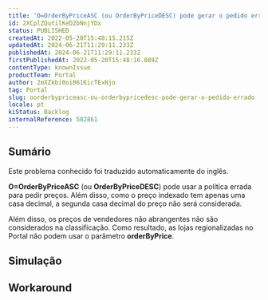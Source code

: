 ```yaml
---
title: 'O=OrderByPriceASC (ou OrderByPriceDESC) pode gerar o pedido errado'
id: 2XCplZQutilKeD2bNnjYDx
status: PUBLISHED
createdAt: 2022-05-20T15:48:15.215Z
updatedAt: 2024-06-21T11:29:11.233Z
publishedAt: 2024-06-21T11:29:11.233Z
firstPublishedAt: 2022-05-20T15:48:16.089Z
contentType: knownIssue
productTeam: Portal
author: 2mXZkbi0oi061KicTExNjo
tag: Portal
slug: oorderbypriceasc-ou-orderbypricedesc-pode-gerar-o-pedido-errado
locale: pt
kiStatus: Backlog
internalReference: 582861
---
```


## Sumário

<div class="alert alert-info">
  <p>Este problema conhecido foi traduzido automaticamente do inglês.</p>
</div>


**O=OrderByPriceASC** (ou **OrderByPriceDESC**) pode usar a política errada para pedir preços. Além disso, como o preço indexado tem apenas uma casa decimal, a segunda casa decimal do preço não será considerada.

Além disso, os preços de vendedores não abrangentes não são considerados na classificação. Como resultado, as lojas regionalizadas no Portal não podem usar o parâmetro **orderByPrice**.

## Simulação



## Workaround



